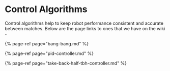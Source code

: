 # Control Algorithms

Control algorithms help to keep robot performance consistent and accurate between matches. Below are the page links to ones that we have on the wiki - 

{% page-ref page="bang-bang.md" %}

{% page-ref page="pid-controller.md" %}

{% page-ref page="take-back-half-tbh-controller.md" %}



